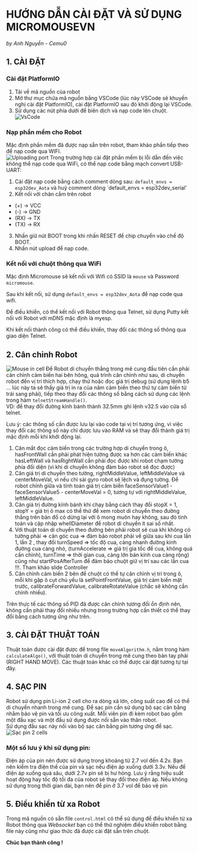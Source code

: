 # HƯỚNG DẪN CÀI ĐẶT VÀ SỬ DỤNG MICROMOUSEVN

*by Anh Nguyễn - Cemu0*

## 1. CÀI ĐẶT
### Cài đặt PlatformIO
1. Tải về mã nguồn của robot
2. Mở thư mục chứa mã nguồn bằng VSCode (lúc này VSCode sẽ khuyến nghị cài đặt PlatformIO), cài đặt PlatformIO sau đó khởi động lại VSCode.
3. Sử dụng các nút phía dưới để biên dịch và nạp code lên chuột.
![VsCode](images/InterfaceAfterInstall.png)
### Nạp phần mềm cho Robot
Mặc định phần mềm đã được nạp sẵn trên robot, tham khảo phần tiếp theo để nạp code qua WIFI.    
![Uploading port](images/UploadPort.jpg)
Trong trường hợp cài đặt phần mềm bị lỗi dẫn đến việc không thể nạp code qua WiFi, có thể nạp code bằng mạch convert USB-UART:  

1. Cài đặt nạp code bằng cách comment dòng sau:
   `default_envs = esp32dev_Aota`
   và huỷ comment dòng 
   `default_envs = esp32dev_serial'
2. Kết nối với chân cắm trên robot   
- (+) -> VCC
- (-) -> GND
- (RX) -> TX
- (TX) -> RX   
3. Nhấn giữ nút BOOT trong khi nhấn RESET để chip chuyển vào chế độ BOOT.
4. Nhấn nút upload để nạp code.  


### Kết nối với chuột thông qua WiFi
Mặc định Micromouse sẽ kết nối với Wifi có SSID là `mouse` và Password `micromouse`.  

Sau khi kết nối, sử dụng `default_envs = esp32dev_Aota` để nạp code qua wifi.  

Để điều khiển, có thể kết nối với Robot thông qua Telnet, sử dụng Putty kết nối với Robot với mDNS mặc định là myesp.  

Khi kết nối thành công có thể điều khiển, thay đổi các thông số thông qua giao diện Telnet.  
   
## 2. Cân chỉnh Robot
![Mouse in cell](images/MouseInCell.jpg)
Để Robot di chuyển thẳng trong mê cung đầu tiên cần phải cân chỉnh cảm biến hai bên hông, quá trình cân chỉnh như sau, di chuyển robot đến vị trí thích hợp, chạy thử hoặc đọc giá trị debug (sử dụng lệnh b5 ... lúc này ta sẽ thấy giá trị in ra của năm cảm biến theo thứ tự cảm biến từ trái sang phải), tiếp theo thay đổi các thông số bằng cách sử dụng các lệnh trong hàm `telnetStreamHandle()`.   
VD: để thay đổi đường kính bánh thành 32.5mm ghi lệnh v32.5 vào cửa sổ telnet.

Lưu ý: các thông số cần được lưu lại vào code tại vị trí tương ứng, vì việc thay đổi các thông số này chỉ được lưu vào RAM và sẽ thay đổi thành giá trị mặc định mỗi khi khởi động lại.

1. Cân mắt đọc cảm biến trong các trường hợp di chuyển trong ô, hasFrontWall cần phải phát hiện tường được xa hơn các cảm biến khác hasLeftWall và hasRightWall cần phải đọc được khi robot chạm tường phía đối diện (vì khi di chuyển không đảm bảo robot sẽ đọc được) 
2. Cân giá trị di chuyển theo tường, rightMiddleValue, leftMiddleValue và centerMoveVal, vì nếu chỉ sài gyro robot sẽ lệch và đụng tường. Để robot chính giữa và tính toán giá trị cảm biến faceSensorValue1 - faceSensorValue5 - centerMoveVal = 0, tương tự với rightMiddleValue, leftMiddleValue.
3. Cân giá trị đường kính bánh khi chạy bằng cách thay đổi stopX = 1, stopY = giá trị ô max có thể thử để xem robot di chuyển theo đường thẳng trên bản đồ có dừng lại với ô mong muôn hay không, sau đó tính toán và cập nhập whellDiameter để robot di chuyển ít sai số nhất.  
4. Với thuật toán di chuyển theo đường bên phải robot sẽ cua khi không có tường phải => cân góc cua => đảm bảo robot phải về giữa sau khi cua lần 1, lần 2 , thay đổi turnSpeed => tốc độ cua, càng nhanh đường kinh đường cua càng nhỏ, (turnAccelerate => giá trị gia tốc để cua, không quá cần chỉnh), turnTime => thời gian cua, càng lớn bán kính cua càng rộng) cũng như startPosAfterTurn để đảm bảo chuột giữ vị trí sau các lần cua !!!. Tham khảo slide Controller  
5. Cân chỉnh cảm biến 2 bên để chuột có thể tự cân chỉnh vị trí trong ô, mỗi khi gặp ô cụt chủ yếu là setPointFrontValue, giá trị cảm biến mặt trước, calibrateForwardValue, calibrateRotateValue (chắc sẽ không cần chỉnh nhiều).

Trên thực tế các thông số PID đã được cân chỉnh tương đối ổn định nên, không cần phải thay đổi nhiều nhưng trong trường hợp cần thiết có thể thay đổi bằng cách tương ứng như trên.   


## 3. CÀI ĐẶT THUẬT TOÁN

Thuật toán được cài đặt được để trong file `moveAlgorithm.h`, nằm trong hàm `calculateAlgo()`, với thuật toán di chuyển trong mê cung theo bàn tay phải (RIGHT HAND MOVE). Các thuật toán khác có thể được cài đặt tương tự tại đây.

## 4. SẠC PIN
Robot sử dụng pin Li-ion 2 cell cho ra dòng xả lớn, công suất cao để có thể di chuyển nhanh trong mê cung. Để sạc pin cần sử dụng bộ sạc cân bằng nhằm bảo vệ pin và tối ưu công xuất. Mỗi viên pin đi kèm robot bao gồm một đầu xạc và một đầu sử dụng được nối sẵn vào thân robot.  
Sử dụng đầu sạc này nối vào bộ sạc cân bằng pin tương ứng để sạc.  
![Sạc pin 2 cells](images/Charging%20the%20robot.jpg)
### Một số lưu ý khi sử dụng pin:  
Điện áp của pin nên được sử dụng trong khoảng từ 2.7 vol đến 4.2v. Bạn nên kiểm tra điện thế của pin và sạc nếu điện áp xuống dưới 3.3v. Nếu để điện áp xuống quá sâu, dưới 2.7v pin sẽ bị hư hỏng. Lưu ý rằng hiệu suất hoạt động hay tốc độ tối đa của robot sẽ thay đổi theo điện áp. 
Nếu không sử dụng trong thời gian dài, bạn nên để pin ở 3.7 vol để bảo vệ pin

## 5. Điều khiển từ xa Robot
Trong mã nguồn có sẵn file `control.html` có thể sử dụng để điều khiển từ xa Robot thông qua *Websocket* bạn có thể thử nghiệm điều khiển robot bằng file này cũng như giao thức đã được cài đặt sẵn trên chuột.

   
   
**Chúc bạn thành công !**